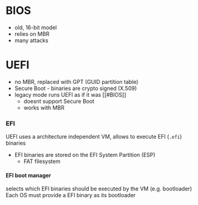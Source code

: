 

# BIOS 

- old, 16-bit model
- relies on MBR
- many attacks


# UEFI

- no MBR, replaced with GPT (GUID partition table)
- Secure Boot - binaries are crypto signed (X.509) 
- legacy mode runs UEFI as if it was [[#BIOS]]
	- doesnt support Secure Boot
	- works with MBR

### EFI

UEFI uses a architecture independent VM, allows to execute
EFI (`.efi`) binaries

- EFI binaries are stored on the EFI System Partition (ESP)
	- FAT filesystem

#### EFI boot manager

selects which EFI binaries should be executed by the VM (e.g. bootloader)
Each OS must provide a EFI binary as its bootloader




